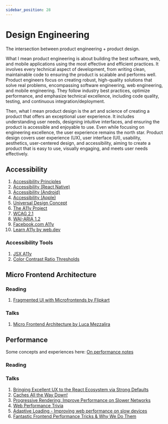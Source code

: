 ```yaml
---
sidebar_position: 28
---
```


# Design Engineering

The intersection between product engineering + product design.

What I mean product engineering is about building the best software, web, and mobile applications using the most effective and efficient practices. It involves every technical aspect of development, from writing clean, maintainable code to ensuring the product is scalable and performs well. Product engineers focus on creating robust, high-quality solutions that solve real problems, encompassing software engineering, web engineering, and mobile engineering. They follow industry best practices, optimize performance, and emphasize technical excellence, including code quality, testing, and continuous integration/deployment.

Then, what I mean product design is the art and science of creating a product that offers an exceptional user experience. It includes understanding user needs, designing intuitive interfaces, and ensuring the product is accessible and enjoyable to use. Even while focusing on engineering excellence, the user experience remains the north star. Product design covers user experience (UX), user interface (UI), usability, aesthetics, user-centered design, and accessibility, aiming to create a product that is easy to use, visually engaging, and meets user needs effectively.

## Accessibility

1. [Accessibility Principles](https://www.w3.org/WAI/fundamentals/accessibility-principles/)
2. [Accessibility (React Native)](https://reactnative.dev/docs/accessibility)
3. [Accessibility (Android)](https://developer.android.com/guide/topics/ui/accessibility)
4. [Accessibility (Apple)](https://developer.apple.com/accessibility/)
5. [Universal Design Concept](https://en.wikipedia.org/wiki/Universal_design)
6. [The A11y Project](https://www.a11yproject.com/)
7. [WCAG 2.1](https://www.w3.org/TR/WCAG21/#abstract)
8. [WAI-ARIA 1.2](https://www.w3.org/TR/wai-aria/)
9. [Facebook.com A11y](https://engineering.fb.com/2020/07/30/web/facebook-com-accessibility/)
10. [Learn A11y by web.dev](https://web.dev/learn/accessibility/welcome)

### Accessibility Tools

1. [JSX A11y](https://github.com/jsx-eslint/eslint-plugin-jsx-a11y)
2. [Color Contrast Ratio Thresholds](https://dequeuniversity.com/rules/axe/4.9/color-contrast)

## Micro Frontend Architecture

### Reading

1. [Fragmented UI with Microfrontends by Flipkart](https://blog.flipkart.tech/addressing-fragmented-ui-s-with-micro-frontends-7cb083e5b52c)

### Talks

1. [Micro Frontend Architecture by Luca Mezzalira](https://www.youtube.com/watch?v=BuRB3djraeM)

## Performance

Some concepts and experiences here: [On performance notes](./performance-optimization.md)

### Reading

### Talks

1. [Bringing Excellent UX to the React Ecosystem via Strong Defaults](https://www.youtube.com/watch?v=WvfIxIJkk1U&list=PLVUliVBcvz1mFVfJuRw9ZQOqfkp6QdoCJ&index=4)
2. [Caches All the Way Down!](https://www.youtube.com/watch?v=WFI-Yi9Fb7Y&list=PLVUliVBcvz1mFVfJuRw9ZQOqfkp6QdoCJ&index=28)
3. [Progressive Rendering: Improve Performance on Slower Networks](https://www.youtube.com/watch?v=iYW7vKCqN6g&list=PLVUliVBcvz1mFVfJuRw9ZQOqfkp6QdoCJ&index=25)
4. [Web Performance Trivia](https://www.youtube.com/watch?v=8dB_TpSM8ak&list=PLVUliVBcvz1mFVfJuRw9ZQOqfkp6QdoCJ&index=23)
5. [Adaptive Loading - Improving web performance on slow devices](https://www.youtube.com/watch?v=puUPpVrIRkc&list=PLVUliVBcvz1mFVfJuRw9ZQOqfkp6QdoCJ&index=15)
6. [Fantastic Frontend Performance Tricks & Why We Do Them](https://www.youtube.com/watch?v=pSCHN4oU2JQ&list=PLSmH2HL6l9pw47J-xWZSIH7HpEgqlGiXD&index=4)
